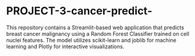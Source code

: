 # PROJECT-3-cancer-predict-
This repository contains a Streamlit-based web application that predicts breast cancer malignancy using a Random Forest Classifier trained on cell nuclei features. The model utilizes scikit-learn and joblib for machine learning and Plotly for interactive visualizations.
